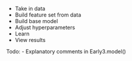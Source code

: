- Take in data
- Build feature set from data
- Build base model
- Adjust hyperparameters
- Learn
- View results

Todo:
    - Explanatory comments in Early3.model()